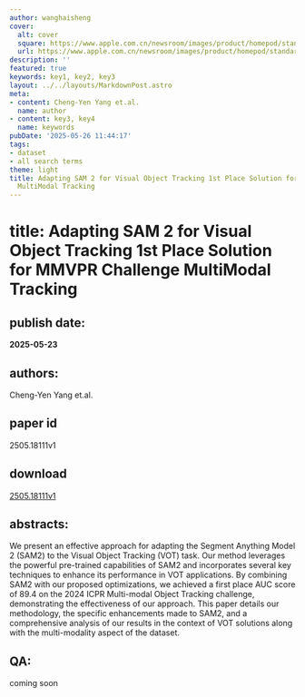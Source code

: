 ```yaml
---
author: wanghaisheng
cover:
  alt: cover
  square: https://www.apple.com.cn/newsroom/images/product/homepod/standard/Apple-HomePod-hero-230118_big.jpg.large_2x.jpg
  url: https://www.apple.com.cn/newsroom/images/product/homepod/standard/Apple-HomePod-hero-230118_big.jpg.large_2x.jpg
description: ''
featured: true
keywords: key1, key2, key3
layout: ../../layouts/MarkdownPost.astro
meta:
- content: Cheng-Yen Yang et.al.
  name: author
- content: key3, key4
  name: keywords
pubDate: '2025-05-26 11:44:17'
tags:
- dataset
- all search terms
theme: light
title: Adapting SAM 2 for Visual Object Tracking 1st Place Solution for MMVPR Challenge
  MultiModal Tracking
---
```


# title: Adapting SAM 2 for Visual Object Tracking 1st Place Solution for MMVPR Challenge MultiModal Tracking 
## publish date: 
**2025-05-23** 
## authors: 
  Cheng-Yen Yang et.al. 
## paper id
2505.18111v1
## download
[2505.18111v1](http://arxiv.org/abs/2505.18111v1)
## abstracts:
We present an effective approach for adapting the Segment Anything Model 2 (SAM2) to the Visual Object Tracking (VOT) task. Our method leverages the powerful pre-trained capabilities of SAM2 and incorporates several key techniques to enhance its performance in VOT applications. By combining SAM2 with our proposed optimizations, we achieved a first place AUC score of 89.4 on the 2024 ICPR Multi-modal Object Tracking challenge, demonstrating the effectiveness of our approach. This paper details our methodology, the specific enhancements made to SAM2, and a comprehensive analysis of our results in the context of VOT solutions along with the multi-modality aspect of the dataset.
## QA:
coming soon
